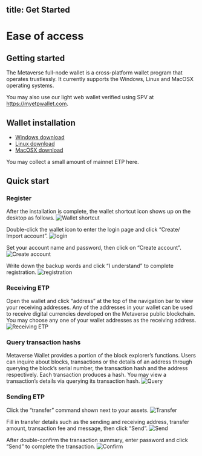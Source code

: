 title: Get Started
---

# Ease of access
## Getting started
The Metaverse full-node wallet is a cross-platform wallet program that operates trustlessly. It currently supports the Windows, Linux and MacOSX operating systems.

You may also use our light web wallet verified using SPV at https://myetpwallet.com.

## Wallet installation
* [Windows download](desktop.html)
* [Linux download](setup-linux.html)
* [MacOSX download](desktop.html)

You may collect a small amount of mainnet ETP here. 

## Quick start
### Register
After the installation is complete, the wallet shortcut icon shows up on the desktop as follows.
![Wallet shortcut](https://i.imgur.com/NSSQP9f.png)

Double-click the wallet icon to enter the login page and click “Create/ Import account”.
![login](https://i.imgur.com/zH7W7nD.png)

Set your account name and password, then click on “Create account”.
![Create account](https://i.imgur.com/zkaWK6X.png)

Write down the backup words and click “I understand” to complete registration.
![registration](https://i.imgur.com/GIIMD6M.png)

### Receiving ETP
Open the wallet and click “address” at the top of the navigation bar to view your receiving addresses. Any of the addresses in your wallet can be used to receive digital currencies developed on the Metaverse public blockchain. You may choose any one of your wallet addresses as the receiving address.
![Receiving ETP](https://i.imgur.com/EVtDX8k.png)

### Query transaction hashs
Metaverse Wallet provides a portion of the block explorer’s functions. Users can inquire about blocks, transactions or the details of an address through querying the block’s serial number, the transaction hash and the address respectively. Each transaction produces a hash. You may view a transaction’s details via querying its transaction hash.
![Query](https://i.imgur.com/Uc9vWtq.png)

### Sending ETP
Click the “transfer” command shown next to your assets. 
![Transfer](https://i.imgur.com/jfwy1jx.png)

Fill in transfer details such as the sending and receiving address, transfer amount, transaction fee and message, then click “Send”.
![Send](https://i.imgur.com/8WYOwxm.png)

After double-confirm the transaction summary, enter password and click “Send” to complete the transaction.
![Confirm](https://i.imgur.com/Pk4V9Hs.png)
